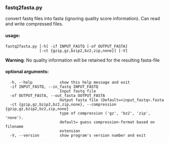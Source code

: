 ### fastq2fasta.py

convert fastq files into fasta (ignoring quality score information). Can read and write compressed files.

#### usage: 

````
fastq2fasta.py [-h] -if INPUT_FASTQ [-of OUTPUT_FASTA]
               [-ct {gzip,gz,bzip2,bz2,zip,none}] [-V]
````

**Warning**: No quality information will be retained for the resulting fasta-file

#### optional arguments:
````
  -h, --help            show this help message and exit
  -if INPUT_FASTQ, --in_fastq INPUT_FASTQ
                        Input fastq file
  -of OUTPUT_FASTA, --out_fasta OUTPUT_FASTA
                        Output fasta file (Default=<input_fastq>.fasta
  -ct {gzip,gz,bzip2,bz2,zip,none}, --compression {gzip,gz,bzip2,bz2,zip,none}
                        type of compression ('gz', 'bz2', 'zip', 'none').
                        default= guess compression-format based on filename
                        extension
  -V, --version         show program's version number and exit
````
